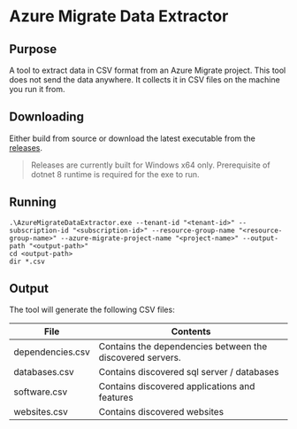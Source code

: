 # Azure Migrate Data Extractor

## Purpose
A tool to extract data in CSV format from an Azure Migrate project. This tool does not send the data anywhere. It collects it in CSV files on the machine you run it from.

## Downloading

Either build from source or download the latest executable from the [releases](https://github.com/graemefoster/AzureMigrateDataExtractor/releases). 

> Releases are currently built for Windows x64 only. Prerequisite of dotnet 8 runtime is required for the exe to run.

## Running

```shell
.\AzureMigrateDataExtractor.exe --tenant-id "<tenant-id>" --subscription-id "<subscription-id>" --resource-group-name "<resource-group-name>" --azure-migrate-project-name "<project-name>" --output-path "<output-path>"
cd <output-path>
dir *.csv
```

## Output

The tool will generate the following CSV files:

| File             | Contents                                                  |
|------------------|-----------------------------------------------------------|
| dependencies.csv | Contains the dependencies between the discovered servers. |
| databases.csv    | Contains discovered sql server / databases                |
| software.csv     | Contains discovered applications and features             |
| websites.csv     | Contains discovered websites                              |



